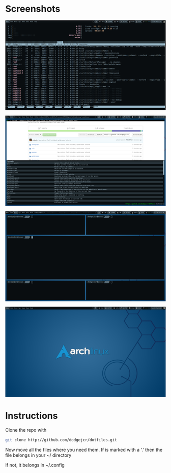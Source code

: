 # Screenshots

![Alt text](inxi.png?raw=true "Inxi")

![Alt text](qutebrowser.png?raw=true "Qutebrowser")

![Alt text](layout.png?raw=true "Layout")

![Alt text](clean.png?raw=true "Clean")

# Instructions

Clone the repo with
```bash
git clone http://github.com/dodgejcr/dotfiles.git
``` 
Now move all the files where you need them. If is marked with a '.' then the file belongs in your ~/ directory

If not, it belongs in ~/.config
